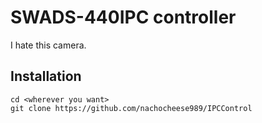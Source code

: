 # SWADS-440IPC controller

I hate this camera.

## Installation

```text
cd <wherever you want>
git clone https://github.com/nachocheese989/IPCControl
```
